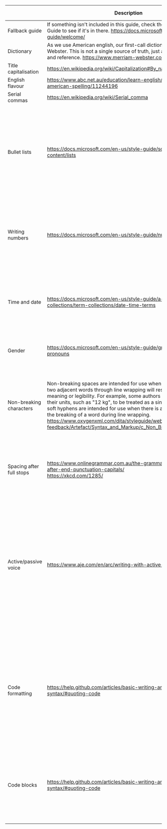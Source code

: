 |                          | Description                                                                                                                                                                                                                                                                                                                                                                                                                                                                                                      | General                                                                                                                                                                                            | Page headings                                                      | Section headings                                                   | Body           |
|--------------------------|------------------------------------------------------------------------------------------------------------------------------------------------------------------------------------------------------------------------------------------------------------------------------------------------------------------------------------------------------------------------------------------------------------------------------------------------------------------------------------------------------------------|----------------------------------------------------------------------------------------------------------------------------------------------------------------------------------------------------|--------------------------------------------------------------------|--------------------------------------------------------------------|----------------|
| Fallback guide           | If something isn't included in this guide, check the Microsoft Style Guide to see if it's in there. https://docs.microsoft.com/en-us/style-guide/welcome/                                                                                                                                                                                                                                                                                                                                                        |                                                                                                                                                                                                    |                                                                    |                                                                    |                |
| Dictionary               | As we use American english, our first-call dictionary is Merriam Webster. This is not a single source of truth, just a good starting point and reference. https://www.merriam-webster.com/                                                                                                                                                                                                                                                                                                                       |                                                                                                                                                                                                    |                                                                    |                                                                    |                |
| Title capitalisation     | https://en.wikipedia.org/wiki/Capitalization#By_name_of_style                                                                                                                                                                                                                                                                                                                                                                                                                                                    |                                                                                                                                                                                                    | Title case                                                         | Sentence case                                                      |                |
| English flavour          | https://www.abc.net.au/education/learn-english/australian-vs-american-spelling/11244196                                                                                                                                                                                                                                                                                                                                                                                                                          | American                                                                                                                                                                                           |                                                                    |                                                                    |                |
| Serial commas            | https://en.wikipedia.org/wiki/Serial_comma                                                                                                                                                                                                                                                                                                                                                                                                                                                                       | Yes                                                                                                                                                                                                |                                                                    |                                                                    |                |
| Bullet lists             | https://docs.microsoft.com/en-us/style-guide/scannable-content/lists                                                                                                                                                                                                                                                                                                                                                                                                                                             | Capitalised first word, no full stops at the end if it’s only one sentence. If two or more sentences, the final one will have a full stop.                                                         | No                                                                 | No                                                                 | Yes            |
| Writing numbers          | https://docs.microsoft.com/en-us/style-guide/numbers                                                                                                                                                                                                                                                                                                                                                                                                                                                             | Written out up to 10, then presented as digits. Long numbers use commas to separate thousands.                                                                                                     | No                                                                 | Less than 10                                                       | Yes            |
| Time and date            | https://docs.microsoft.com/en-us/style-guide/a-z-word-list-term-collections/term-collections/date-time-terms                                                                                                                                                                                                                                                                                                                                                                                                     | 24hr time with hours and minutes, but no seconds. Include timezone. e.g. 17:00 AEST                                                                                                                |                                                                    |                                                                    |                |
| Gender                   | https://docs.microsoft.com/en-us/style-guide/grammar/nouns-pronouns                                                                                                                                                                                                                                                                                                                                                                                                                                              | Always use ‘they’, never use ‘he’ or ‘she’                                                                                                                                                         |                                                                    |                                                                    |                |
| Non-breaking characters  | Non-breaking spaces are intended for use when the separation of two adjacent words through line wrapping will result in a loss of meaning or legibility. For example, some authors prefer values and their units, such as "12 kg", to be treated as a single word. Likewise, soft hyphens are intended for use when there is a preferred point for the breaking of a word during line wrapping. https://www.oxygenxml.com/dita/styleguide/webhelp-feedback/Artefact/Syntax_and_Markup/c_Non_Breaking_Spaces.html | Generally not used. If you really feel the need for a non-breaking hyphen, just make sure it’s not in a URL                                                                                        |                                                                    |                                                                    |                |
| Spacing after full stops | https://www.onlinegrammar.com.au/the-grammar-factor-spacing-after-end-punctuation-capitals/ <br>https://xkcd.com/1285/                                                                                                                                                                                                                                                                                                                                                                                           | Single space                                                                                                                                                                                       | No multi-sentence headings, or full stops at the end of a sentence | No multi-sentence headings, or full stops at the end of a sentence | Single spacing |
| Active/passive voice     | https://www.aje.com/en/arc/writing-with-active-or-passive-voice/                                                                                                                                                                                                                                                                                                                                                                                                                                                 | Generally, passive voice. It gives a bit more distance from what we're talking about, even if it is a bit longer. There are certainly times for active voice, but it's too nuanced for this guide! |                                                                    |                                                                    |                |
| Code formatting          | https://help.github.com/articles/basic-writing-and-formatting-syntax/#quoting-code                                                                                                                                                                                                                                                                                                                                                                                                                               | Code or file names as part of a sentence: Each command step can run either a shell command like `npm install`, or an executable file or script like `build.sh`                                     | No code                                                            | No code                                                            | Yes            |
| Code blocks              | https://help.github.com/articles/basic-writing-and-formatting-syntax/#quoting-code                                                                                                                                                                                                                                                                                                                                                                                                                               | A code example longer than a couple of words that isn’t part of a sentence/a multi-line code sample                                                                                                | No code                                                            | No code                                                            | Yes            |